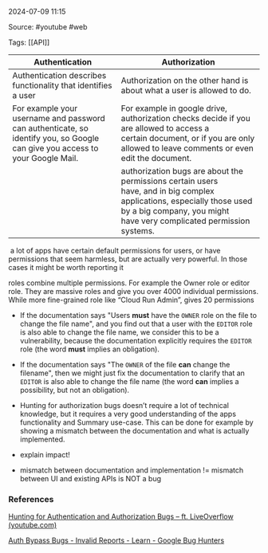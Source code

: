 
2024-07-09 11:15

Source: #youtube #web 

Tags: [[API]] 

| Authentication                                                                                                               | Authorization                                                                                                                                                                                 |
| ---------------------------------------------------------------------------------------------------------------------------- | --------------------------------------------------------------------------------------------------------------------------------------------------------------------------------------------- |
| Authentication describes functionality that identifies a user                                                                | Authorization on the other hand is about what a user is allowed to do.                                                                                                                        |
| For example your username and password can authenticate, so identify you, so Google can give you access to your Google Mail. | For example in google drive, authorization checks decide if you are allowed to access a certain document, or if you are only allowed to leave comments or even edit the document.             |
|                                                                                                                              | authorization bugs are about the permissions certain users have, and in big complex applications, especially those used by a big company, you might have very complicated permission systems. |
 a lot of apps have certain default permissions for users, or have permissions that seem harmless, but are actually very powerful. In those cases it might be worth reporting it

roles combine multiple permissions. For example the Owner role or editor role. They are massive roles and give you over 4000 individual permissions. While more fine-grained role like “Cloud Run Admin”, gives 20 permissions

- If the documentation says "Users **must** have the `OWNER` role on the file to change the file name", and you find out that a user with the `EDITOR` role is also able to change the file name, we consider this to be a vulnerability, because the documentation explicitly requires the `EDITOR` role (the word **must** implies an obligation).
- If the documentation says "The `OWNER` of the file **can** change the filename", then we might just fix the documentation to clarify that an `EDITOR` is also able to change the file name (the word **can** implies a possibility, but not an obligation).

- Hunting for authorization bugs doesn’t require a lot of technical knowledge, but it requires a very good understanding of the apps functionality and Summary use-case. This can be done for example by showing a mismatch between the documentation and what is actually implemented.
- explain impact! 
- mismatch between documentation and implementation != mismatch between UI and existing APIs is NOT a bug
### References

[Hunting for Authentication and Authorization Bugs – ft. LiveOverflow (youtube.com)](https://www.youtube.com/watch?v=9xU8j09SScQ)

[Auth Bypass Bugs - Invalid Reports - Learn - Google Bug Hunters](https://bughunters.google.com/learn/invalid-reports/google-products/6121738632691712/auth-bypass-bugs#1-there-can-be-two-or-more-equivalent-permissions)


